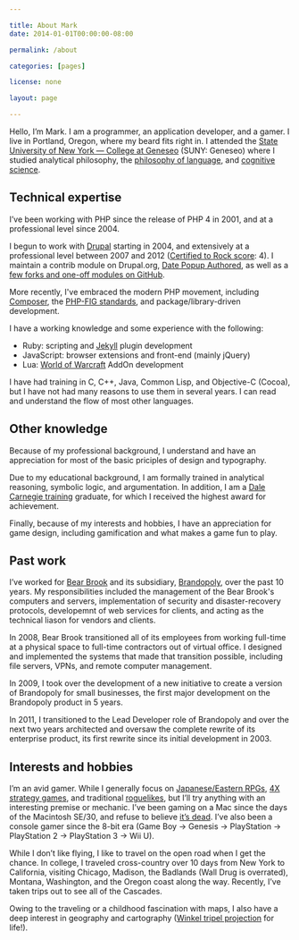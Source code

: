 ```yaml
---

title: About Mark
date: 2014-01-01T00:00:00-08:00

permalink: /about

categories: [pages]

license: none

layout: page

---
```

Hello, I’m Mark. I am a programmer, an application developer, and a gamer. I live in Portland, Oregon, where my beard fits right in. I attended the [State University of New York — College at Geneseo][1] (SUNY: Geneseo) where I studied analytical philosophy, the [philosophy of language][2], and [cognitive science][3].

## Technical expertise

I’ve been working with PHP since the release of PHP 4 in 2001, and at a professional level since 2004.

I begun to work with [Drupal][4] starting in 2004, and extensively at a professional level between 2007 and 2012 ([Certified to Rock score][5]: 4). I maintain a contrib module on Drupal.org, [Date Popup Authored][6], as well as a [few forks and one-off modules on GitHub][7].

More recently, I've embraced the modern PHP movement, including [Composer][8], the [PHP-FIG standards][9], and package/library-driven development.

I have a working knowledge and some experience with the following:

* Ruby: scripting and [Jekyll][10] plugin development
* JavaScript: browser extensions and front-end (mainly jQuery)
* Lua: [World of Warcraft][11] AddOn development

I have had training in C, C++, Java, Common Lisp, and Objective-C (Cocoa), but I have not had many reasons to use them in several years. I can read and understand the flow of most other languages.

## Other knowledge

Because of my professional background, I understand and have an appreciation for most of the basic priciples of design and typography.

Due to my educational background, I am formally trained in analytical reasoning, symbolic logic, and argumentation. In addition, I am a [Dale Carnegie training][12] graduate, for which I received the highest award for achievement.

Finally, because of my interests and hobbies, I have an appreciation for game design, including gamification and what makes a game fun to play.

## Past work

I’ve worked for [Bear Brook][13] and its subsidiary, [Brandopoly][14], over the past 10 years. My responsibilities included the management of the Bear Brook's computers and servers, implementation of security and disaster-recovery protocols, developemnt of web services for clients, and acting as the technical liason for vendors and clients.

In 2008, Bear Brook transitioned all of its employees from working full-time at a physical space to full-time contractors out of virtual office. I designed and implemented the systems that made that transition possible, including file servers, VPNs, and remote computer management.

In 2009, I took over the development of a new initiative to create a version of Brandopoly for small businesses, the first major development on the Brandopoly product in 5 years.

In 2011, I transitioned to the Lead Developer role of Brandopoly and over the next two years architected and oversaw the complete rewrite of its enterprise product, its first rewrite since its initial development in 2003.

## Interests and hobbies

I’m an avid gamer. While I generally focus on [Japanese/Eastern RPGs][15], [4X strategy games][16], and traditional [roguelikes][17], but I’ll try anything with an interesting premise or mechanic. I’ve been gaming on a Mac since the days of the Macintosh SE/30, and refuse to believe [it’s dead][18]. I’ve also been a console gamer since the 8-bit era (Game Boy → Genesis → PlayStation → PlayStation 2 → PlayStation 3 → Wii U).

While I don’t like flying, I like to travel on the open road when I get the chance. In college, I traveled cross-country over 10 days from New York to California, visiting Chicago, Madison, the Badlands (Wall Drug is overrated), Montana, Washington, and the Oregon coast along the way. Recently, I’ve taken trips out to see all of the Cascades.

Owing to the traveling or a childhood fascination with maps, I also have a deep interest in geography and cartography ([Winkel tripel projection][19] for life!).

[1]: http://geneseo.edu "SUNY: Geneseo website"
[2]: http://en.wikipedia.org/wiki/Philosophy_of_language "Wikipedia article on the philosophy of language"
[3]: http://en.wikipedia.org/wiki/Cognitive_science "Wikipedia article on cognitive science"
[4]: http://drupal.org "Drupal project website"
[5]: http://certifiedtorock.com/u/212019 "Certified to Rock profile page"
[6]: http://drupal.org/project/date_popup_authored "Date Popup Authored project page"
[7]: https://github.com/search?q=%40itafroma+drupal- "My Drupal modules on GitHub"
[8]: http://getcomposer.org "Composer project website"
[9]: http://php-fig.org "PHP-FIG website"
[10]: http://jekyllrb.org "Jekyll project website"
[11]: http://us.battle.net/wow "World of Warcraft website"
[12]: http://www.dalecarnegie.com "Dale Carnegie Training website"
[13]: http://bearbrook.com "Bear Brook website"
[14]: http://brandopoly.com "Brandopoly website"
[15]: http://tvtropes.org/pmwiki/pmwiki.php/Main/EasternRPG "TVTropes entry on Eastern RPGs"
[16]: http://en.wikipedia.org/wiki/4X "Wikipedia article on the 4X strategy genre"
[17]: http://en.wikipedia.org/wiki/Roguelike "Wikipedia article on Roguelikes"
[18]: http://kotaku.com/5907490/mac-gaming-became-a-little-less-dead-today "Mac Gaming Became A Little Less Dead Today"
[19]: http://en.wikipedia.org/wiki/Winkel_tripel_projection "Wikipedia article on the Winkel tripel projection"
